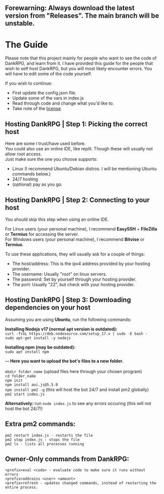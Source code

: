 ## Forewarning: Always download the latest version from "Releases". The main branch will be unstable.

# The Guide
Please note that this project mainly for people who want to see the code of DankRPG, and learn from it. I have provided this guide for the people that wish to self host DankRPG, but you will most likely encounter errors. You will have to edit some of the code yourself.

If you wish to continue:
- First update the config.json file.
- Update some of the vars in index.js
- Read through code and change what you'd like to.
- Take note of the [license](https://tldrlegal.com/license/mit-license).

## Hosting DankRPG | Step 1: Picking the correct host
Here are some I trust/have used before.\
You could also use an online IDE, like replit. Though these will usually not allow root access.\
Just make sure the one you choose supports: 
- Linux (I recommend Ubuntu/Debian distros. I will be mentioning Ubuntu commands below.)
- 24/7 hosting 
- (optional) pay as you go.

## Hosting DankRPG | Step 2: Connecting to your host
You should skip this step when using an online IDE.

For Linux users (your personal machine), I recommend **EasySSH** + **FileZilla** or **Termius** for accessing the server. \
For Windows users (your personal machine), I recommend **Bitvise** or **Termius**.

To use these applications, they will usually ask for a couple of things:
- The host/address: This is the ipv4 address provided by your hosting provider.
- The username: Usually "root" on linux servers.
- The password: Set by yourself through your hosting provider.
- The port: Usually "22", but check with your hosting provider.

## Hosting DankRPG | Step 3: Downloading dependencies on your host

Assuming you are using **Ubuntu**, run the following commands:

**Installing Nodejs v17 (normal apt version is outdated):** \
```curl -fsSL https://deb.nodesource.com/setup_17.x | sudo -E bash -``` \
```sudo apt-get install -y nodejs``` 

**Installing npm (may be outdated):** \
```sudo apt install npm```

**-- Here you want to upload the bot's files to a new folder.** \
\
```mkdir folder_name``` (upload files here through your chosen program) \
```cd folder_name``` \
```npm init``` \
```npm install aoi.js@5.5.0``` \
```npm install pm2 -g``` (this will host the bot 24/7 and install pm2 globally) \
```pm2 start index.js```

**Alternatively:** run ```node index.js``` to see any errors occuring (this will not host the bot 24/7!)

## Extra pm2 commands:
```pm2 restart index.js - restarts the file``` \
```pm2 stop index.js - stops the file``` \
```pm2 ls - lists all processes running```

## Owner-Only commands from DankRPG:
```<prefix>eval <code> - evaluate code to make sure it runs without errors``` \
```<prefix>addcoins <user> <amount>``` \
```<prefix>refresh - updates changed commands, instead of restarting the entire process.```
